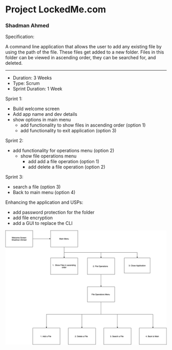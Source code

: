 # Project LockedMe.com
### Shadman Ahmed

Specification:

A command line application that allows the user to 
add any existing file by using the path of the file. 
These files get added to a new folder. Files in this folder 
can be viewed in ascending order, they can be searched for, and deleted.


_____

- Duration: 3 Weeks 
- Type: Scrum
- Sprint Duration: 1 Week


Sprint 1:
- Build welcome screen
- Add app name and dev details
- show options in main menu
    * add functionality to show files in ascending order (option 1)
    * add functionality to exit application (option 3)

Sprint 2:
- add functionality for operations menu (option 2)
    * show file operations menu
        - add add a file operation (option 1)
        - add delete a file operation (option 2)

Sprint 3:
- search a file (option 3)
- Back to main menu (option 4)

Enhancing the application and USPs:
- add password protection for the folder
- add file encryption
- add a GUI to replace the CLI

![Flow Chart](Phase%201.png "Optional Title")
